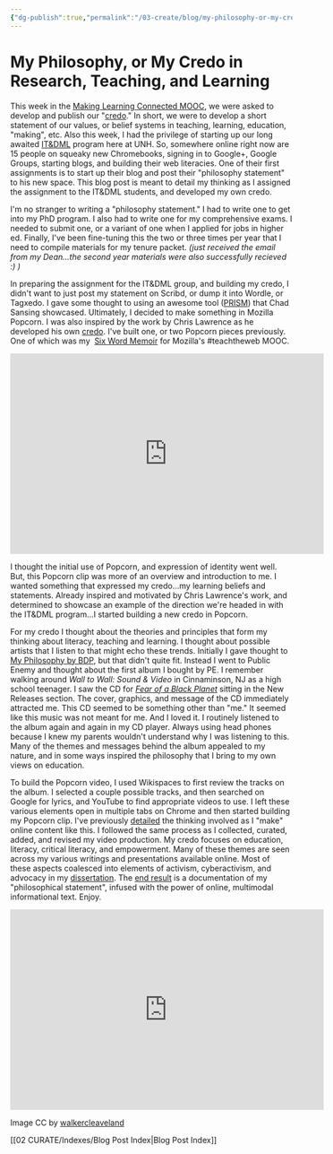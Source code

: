 ```yaml
---
{"dg-publish":true,"permalink":"/03-create/blog/my-philosophy-or-my-credo-in-research-teaching-and-learning/","title":"My Philosophy, or My \"Credo\" in Research, Teaching, and Learning","tags":["clmooc","critical-literacy","digital-literacies","itdml","literacy","new-literacies"]}
---
```


# My Philosophy, or My Credo in Research, Teaching, and Learning

This week in the [Making Learning Connected MOOC](https://plus.google.com/communities/111619469354411254407?utm_source=chrome_ntp_icon&utm_medium=chrome_app&utm_campaign=chrome), we were asked to develop and publish our "[credo](http://blog.nwp.org/clmooc/2013-07-07/make-cycle-4-connected-learning-values-equity-full-participation-social-embeddedness/)." In short, we were to develop a short statement of our values, or belief systems in teaching, learning, education, "making", etc. Also this week, I had the privilege of starting up our long awaited [IT&DML](http://www.newhaven.edu/286693/) program here at UNH. So, somewhere online right now are 15 people on squeaky new Chromebooks, signing in to Google+, Google Groups, starting blogs, and building their web literacies. One of their first assignments is to start up their blog and post their "philosophy statement" to his new space. This blog post is meant to detail my thinking as I assigned the assignment to the IT&DML students, and developed my own credo.

I'm no stranger to writing a "philosophy statement." I had to write one to get into my PhD program. I also had to write one for my comprehensive exams. I needed to submit one, or a variant of one when I applied for jobs in higher ed. Finally, I've been fine-tuning this the two or three times per year that I need to compile materials for my tenure packet. _(just received the email from my Dean...the second year materials were also successfully recieved :) )_ 

In preparing the assignment for the IT&DML group, and building my credo, I didn't want to just post my statement on Scribd, or dump it into Wordle, or Tagxedo. I gave some thought to using an awesome tool ([PRISM](http://prism.scholarslab.org/)) that Chad Sansing showcased. Ultimately, I decided to make something in Mozilla Popcorn. I was also inspired by the work by Chris Lawrence as he developed his own [credo](https://plus.google.com/105066058062875562234/posts/RrQ7mcDWEF1). I've built one, or two Popcorn pieces previously. One of which was my  [Six Word Memoir](https://plus.google.com/111576401886299659895/posts/WTsXzHJsjyp) for Mozilla's #teachtheweb MOOC.

<iframe src="http://popcorn.webmadecontent.org/100l_" height="358" width="560" allowfullscreen frameborder="0"></iframe>

I thought the initial use of Popcorn, and expression of identity went well. But, this Popcorn clip was more of an overview and introduction to me. I wanted something that expressed my credo...my learning beliefs and statements. Already inspired and motivated by Chris Lawrence's work, and determined to showcase an example of the direction we're headed in with the IT&DML program...I started building a new credo in Popcorn.

For my credo I thought about the theories and principles that form my thinking about literacy, teaching and learning. I thought about possible artists that I listen to that might echo these trends. Initially I gave thought to [My Philosophy by BDP](https://www.youtube.com/watch?v=Zq8nDa0U4MQ), but that didn't quite fit. Instead I went to Public Enemy and thought about the first album I bought by PE. I remember walking around _Wall to Wall: Sound & Video_ in Cinnaminson, NJ as a high school teenager. I saw the CD for [_Fear of a Black Planet_](http://en.wikipedia.org/wiki/Fear_of_a_Black_Planet) sitting in the New Releases section. The cover, graphics, and message of the CD immediately attracted me. This CD seemed to be something other than "me." It seemed like this music was not meant for me. And I loved it. I routinely listened to the album again and again in my CD player. Always using head phones because I knew my parents wouldn't understand why I was listening to this. Many of the themes and messages behind the album appealed to my nature, and in some ways inspired the philosophy that I bring to my own views on education.

To build the Popcorn video, I used Wikispaces to first review the tracks on the album. I selected a couple possible tracks, and then searched on Google for lyrics, and YouTube to find appropriate videos to use. I left these various elements open in multiple tabs on Chrome and then started building my Popcorn clip. I've previously [detailed](http://wiobyrne.com/what-kind-of-thinking-is-involved-when-you-make-teachtheweb/) the thinking involved as I "make" online content like this. I followed the same process as I collected, curated, added, and revised my video production. My credo focuses on education, literacy, critical literacy, and empowerment. Many of these themes are seen across my various writings and presentations available online. Most of these aspects coalesced into elements of activism, cyberactivism, and advocacy in my [dissertation](http://www.scribd.com/doc/107186776/Facilitating-Critical-Evaluation-Skills-through-Content-Creation-Empowering-Adolescents-as-Readers-and-Writers-of-Online-Information). The [end result](https://wiobyrne.makes.org/popcorn/18ni) is a documentation of my "philosophical statement", infused with the power of online, multimodal informational text. Enjoy. 

<iframe src="https://wiobyrne.makes.org/popcorn/18ni_" height="358" width="560" allowfullscreen frameborder="0"></iframe>

Image CC by [walkercleaveland](http://www.flickr.com/photos/walkercleaveland/391063563/)

[[02 CURATE/Indexes/Blog Post Index\|Blog Post Index]]